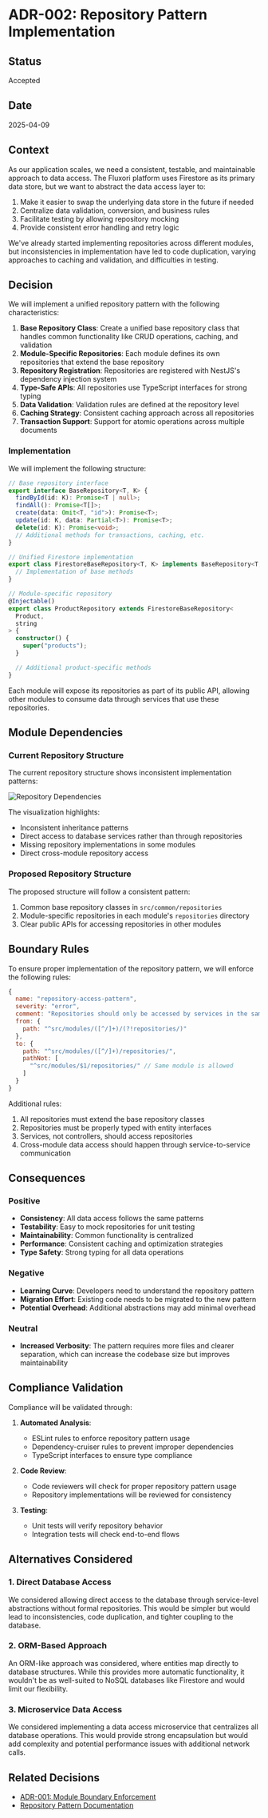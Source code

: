 # ADR-002: Repository Pattern Implementation

## Status

Accepted

## Date

2025-04-09

## Context

As our application scales, we need a consistent, testable, and maintainable approach to data access. The Fluxori platform uses Firestore as its primary data store, but we want to abstract the data access layer to:

1. Make it easier to swap the underlying data store in the future if needed
2. Centralize data validation, conversion, and business rules
3. Facilitate testing by allowing repository mocking
4. Provide consistent error handling and retry logic

We've already started implementing repositories across different modules, but inconsistencies in implementation have led to code duplication, varying approaches to caching and validation, and difficulties in testing.

## Decision

We will implement a unified repository pattern with the following characteristics:

1. **Base Repository Class**: Create a unified base repository class that handles common functionality like CRUD operations, caching, and validation
2. **Module-Specific Repositories**: Each module defines its own repositories that extend the base repository
3. **Repository Registration**: Repositories are registered with NestJS's dependency injection system
4. **Type-Safe APIs**: All repositories use TypeScript interfaces for strong typing
5. **Data Validation**: Validation rules are defined at the repository level
6. **Caching Strategy**: Consistent caching approach across all repositories
7. **Transaction Support**: Support for atomic operations across multiple documents

### Implementation

We will implement the following structure:

```typescript
// Base repository interface
export interface BaseRepository<T, K> {
  findById(id: K): Promise<T | null>;
  findAll(): Promise<T[]>;
  create(data: Omit<T, "id">): Promise<T>;
  update(id: K, data: Partial<T>): Promise<T>;
  delete(id: K): Promise<void>;
  // Additional methods for transactions, caching, etc.
}

// Unified Firestore implementation
export class FirestoreBaseRepository<T, K> implements BaseRepository<T, K> {
  // Implementation of base methods
}

// Module-specific repository
@Injectable()
export class ProductRepository extends FirestoreBaseRepository<
  Product,
  string
> {
  constructor() {
    super("products");
  }

  // Additional product-specific methods
}
```

Each module will expose its repositories as part of its public API, allowing other modules to consume data through services that use these repositories.

## Module Dependencies

### Current Repository Structure

The current repository structure shows inconsistent implementation patterns:

![Repository Dependencies](visualizations/adr-002-repository-pattern-implementation.svg)

The visualization highlights:

- Inconsistent inheritance patterns
- Direct access to database services rather than through repositories
- Missing repository implementations in some modules
- Direct cross-module repository access

### Proposed Repository Structure

The proposed structure will follow a consistent pattern:

1. Common base repository classes in `src/common/repositories`
2. Module-specific repositories in each module's `repositories` directory
3. Clear public APIs for accessing repositories in other modules

## Boundary Rules

To ensure proper implementation of the repository pattern, we will enforce the following rules:

```javascript
{
  name: "repository-access-pattern",
  severity: "error",
  comment: "Repositories should only be accessed by services in the same module",
  from: {
    path: "^src/modules/([^/]+)/(?!repositories/)"
  },
  to: {
    path: "^src/modules/([^/]+)/repositories/",
    pathNot: [
      "^src/modules/$1/repositories/" // Same module is allowed
    ]
  }
}
```

Additional rules:

1. All repositories must extend the base repository classes
2. Repositories must be properly typed with entity interfaces
3. Services, not controllers, should access repositories
4. Cross-module data access should happen through service-to-service communication

## Consequences

### Positive

- **Consistency**: All data access follows the same patterns
- **Testability**: Easy to mock repositories for unit testing
- **Maintainability**: Common functionality is centralized
- **Performance**: Consistent caching and optimization strategies
- **Type Safety**: Strong typing for all data operations

### Negative

- **Learning Curve**: Developers need to understand the repository pattern
- **Migration Effort**: Existing code needs to be migrated to the new pattern
- **Potential Overhead**: Additional abstractions may add minimal overhead

### Neutral

- **Increased Verbosity**: The pattern requires more files and clearer separation, which can increase the codebase size but improves maintainability

## Compliance Validation

Compliance will be validated through:

1. **Automated Analysis**:

   - ESLint rules to enforce repository pattern usage
   - Dependency-cruiser rules to prevent improper dependencies
   - TypeScript interfaces to ensure type compliance

2. **Code Review**:

   - Code reviewers will check for proper repository pattern usage
   - Repository implementations will be reviewed for consistency

3. **Testing**:
   - Unit tests will verify repository behavior
   - Integration tests will check end-to-end flows

## Alternatives Considered

### 1. Direct Database Access

We considered allowing direct access to the database through service-level abstractions without formal repositories. This would be simpler but would lead to inconsistencies, code duplication, and tighter coupling to the database.

### 2. ORM-Based Approach

An ORM-like approach was considered, where entities map directly to database structures. While this provides more automatic functionality, it wouldn't be as well-suited to NoSQL databases like Firestore and would limit our flexibility.

### 3. Microservice Data Access

We considered implementing a data access microservice that centralizes all database operations. This would provide strong encapsulation but would add complexity and potential performance issues with additional network calls.

## Related Decisions

- [ADR-001: Module Boundary Enforcement](ADR-001-module-boundary-enforcement.md)
- [Repository Pattern Documentation](../repository-pattern.md)
